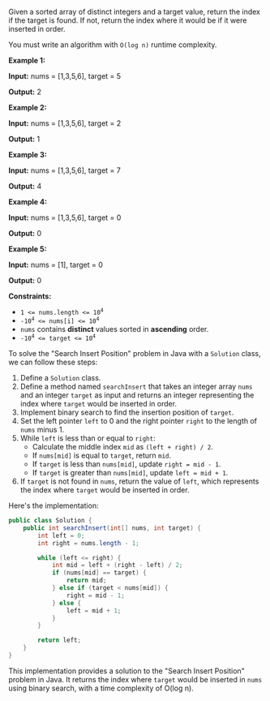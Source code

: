 Given a sorted array of distinct integers and a target value, return the index if the target is found. If not, return the index where it would be if it were inserted in order.

You must write an algorithm with `O(log n)` runtime complexity.

**Example 1:**

**Input:** nums = [1,3,5,6], target = 5

**Output:** 2 

**Example 2:**

**Input:** nums = [1,3,5,6], target = 2

**Output:** 1 

**Example 3:**

**Input:** nums = [1,3,5,6], target = 7

**Output:** 4 

**Example 4:**

**Input:** nums = [1,3,5,6], target = 0

**Output:** 0 

**Example 5:**

**Input:** nums = [1], target = 0

**Output:** 0 

**Constraints:**

*   <code>1 <= nums.length <= 10<sup>4</sup></code>
*   <code>-10<sup>4</sup> <= nums[i] <= 10<sup>4</sup></code>
*   `nums` contains **distinct** values sorted in **ascending** order.
*   <code>-10<sup>4</sup> <= target <= 10<sup>4</sup></code>

To solve the "Search Insert Position" problem in Java with a `Solution` class, we can follow these steps:

1. Define a `Solution` class.
2. Define a method named `searchInsert` that takes an integer array `nums` and an integer `target` as input and returns an integer representing the index where `target` would be inserted in order.
3. Implement binary search to find the insertion position of `target`.
4. Set the left pointer `left` to 0 and the right pointer `right` to the length of `nums` minus 1.
5. While `left` is less than or equal to `right`:
   - Calculate the middle index `mid` as `(left + right) / 2`.
   - If `nums[mid]` is equal to `target`, return `mid`.
   - If `target` is less than `nums[mid]`, update `right = mid - 1`.
   - If `target` is greater than `nums[mid]`, update `left = mid + 1`.
6. If `target` is not found in `nums`, return the value of `left`, which represents the index where `target` would be inserted in order.

Here's the implementation:

```java
public class Solution {
    public int searchInsert(int[] nums, int target) {
        int left = 0;
        int right = nums.length - 1;

        while (left <= right) {
            int mid = left + (right - left) / 2;
            if (nums[mid] == target) {
                return mid;
            } else if (target < nums[mid]) {
                right = mid - 1;
            } else {
                left = mid + 1;
            }
        }

        return left;
    }
}
```

This implementation provides a solution to the "Search Insert Position" problem in Java. It returns the index where `target` would be inserted in `nums` using binary search, with a time complexity of O(log n).